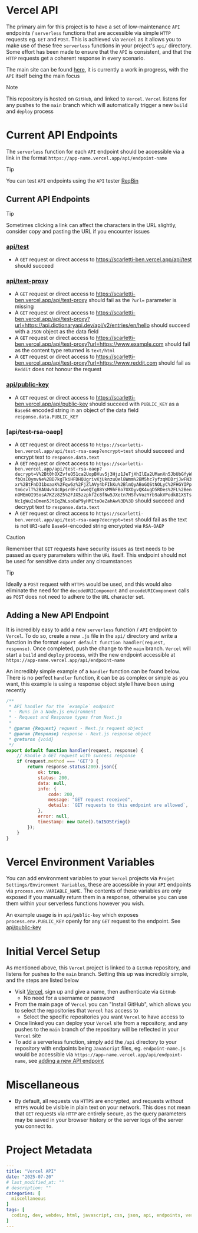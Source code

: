 # Vercel API
The primary aim for this project is to have a set of low-maintenance `API` endpoints / `serverless` functions that are accessible via simple `HTTP` requests eg. `GET` and `POST`. This is achieved via `Vercel` as it allows you to make use of these free `serverless` functions in your project's `api/` directory. Some effort has been made to ensure that the `API` is consistent, and that the `HTTP` requests get a coherent response in every scenario.

The main site can be found [here](https://scarletti-ben.vercel.app), it is currently a work in progress, with the `API` itself being the main focus

> [!NOTE]
> This repository is hosted on `GitHub`, and linked to `Vercel`. `Vercel` listens for any pushes to the `main` branch which will automatically trigger a new `build` and `deploy` process

# Current API Endpoints
The `serverless` function for each `API` endpoint should be accessible via a link in the format `https://app-name.vercel.app/api/endpoint-name`

> [!TIP]
> You can test `API` endpoints using the `API` tester [ReqBin](https://reqbin.com/)

## Current API Endpoints

> [!Tip]
> Sometimes clicking a link can affect the characters in the URL slightly, consider copy and pasting the URL if you encounter issues

### [api/test](https://scarletti-ben.vercel.app/api/test)
- A `GET` request or direct access to https://scarletti-ben.vercel.app/api/test should succeed

### [api/test-proxy](https://scarletti-ben.vercel.app/api/test-proxy)
- A `GET` request or direct access to https://scarletti-ben.vercel.app/api/test-proxy should fail as the `?url=` parameter is missing
- A `GET` request or direct access to https://scarletti-ben.vercel.app/api/test-proxy?url=https://api.dictionaryapi.dev/api/v2/entries/en/hello should succeed with a `JSON` object as the data field
- A `GET` request or direct access to https://scarletti-ben.vercel.app/api/test-proxy?url=https://www.example.com should fail as the content type returned is `text/html`
- A `GET` request or direct access to https://scarletti-ben.vercel.app/api/test-proxy?url=https://www.reddit.com should fail as `Reddit` does not honour the request

### [api/public-key](https://scarletti-ben.vercel.app/api/public-key)
- A `GET` request or direct access to https://scarletti-ben.vercel.app/api/public-key should succeed with `PUBLIC_KEY` as a `Base64` encoded string in an object of the data field `response.data.PUBLIC_KEY`

### [api/test-rsa-oaep]
- A `GET` request or direct access to `https://scarletti-ben.vercel.app/api/test-rsa-oaep?encrypt=test` should succeed and encrypt text to `response.data.text`
- A `GET` request or direct access to `https://scarletti-ben.vercel.app/api/test-rsa-oaep?decrypt=V%2Bt0hOXZvfeO51ca2UopBVuv5j3Hjz1JeTjXhIlEa2UManXn5JbUbGfyWfbQsI0ymvNe%2BD7kgTkiHFDHQUgrivKjUknzuQel8Wmm%2BM5hc7yfzqWDDrjJwFN3xr%2BtFnD31bxaaK%2Fqw6z%2FjZlAVy4bFIkKu%2BlmQyABoGQStNOLyC%2FHGYIPptm6cvlT%2BAU4vY4c8psr0FcTwweQTg88YsM9hFBo7UXDyvQK4ugD5RDes%2FL%2BennOMEmOI9SosA7KZz825%2FJX5zzpkf2c8fNw5JXetn7HSfvVozYrb9akVPodk81XSTsNc1gWuIsDmen5JtIqZhLso8aP9yHMItoOeZahAw%3D%3D` should succeed and decrypt text to `response.data.text`
- A `GET` request or direct access to `https://scarletti-ben.vercel.app/api/test-rsa-oaep?decrypt=test` should fail as the text is not `URI`-safe `Base64`-encoded string encrypted via `RSA-OAEP`

> [!Caution]
> Remember that `GET` requests have security issues as text needs to be passed as query parameters within the `URL` itself. This endpoint should not be used for sensitive data under any circumstances

> [!TIP]
> Ideally a `POST` request with `HTTPS` would be used, and this would also eliminate the need for the `decodeURIComponent` and `encodeURIComponent` calls as `POST` does not need to adhere to the `URL` character set.

## Adding a New API Endpoint
It is incredibly easy to add a new `serverless` function / `API` endpoint to `Vercel`. To do so, create a new `.js` file in the `api/` directory and write a function in the format `export default function handler(request, response)`. Once completed, push the change to the `main` branch. `Vercel` will start a `build` and `deploy` process, with the new endpoint accessible at `https://app-name.vercel.app/api/endpoint-name`

An incredibly simple example of a `handler` function can be found below. There is no perfect `handler` function, it can be as complex or simple as you want, this example is using a response object style I have been using recently
```javascript
/**
 * API handler for the `example` endpoint
 * - Runs in a Node.js environment
 * - Request and Response types from Next.js
 * 
 * @param {Request} request - Next.js request object
 * @param {Response} response - Next.js response object
 * @returns {void}
 */
export default function handler(request, response) {
    // Handle a GET request with success response
    if (request.method === 'GET') {
        return response.status(200).json({
            ok: true,
            status: 200,
            data: null,
            info: {
                code: 200,
                message: "GET request received",
                details: `GET requests to this endpoint are allowed`,
            },
            error: null,
            timestamp: new Date().toISOString()
        });
    }
}
```

# Vercel Environment Variables
You can add environment variables to your `Vercel` projects via `Projet Settings/Environment Variables`, these are accessible in your `API` endpoints via `process.env.VARIABLE_NAME`. The contents of these variables are only exposed if you manually return them in a response, otherwise you can use them within your serverless functions however you wish.

An example usage is in `api/public-key` which exposes `process.env.PUBLIC_KEY` openly for any `GET` request to the endpoint. See [api/public-key](#apipublic-key)

# Initial Vercel Setup
As mentioned above, this `Vercel` project is linked to a `GitHub` repository, and listens for pushes to the `main` branch. Setting this up was incredibly simple, and the steps are listed below

- Visit [Vercel](https://vercel.com/), sign up and give a name, then authenticate via `GitHub`
  - No need for a username or password
- From the main page of `Vercel` you can "Install GitHub", which allows you to select the repositories that `Vercel` has access to
  - Select the specific repositories you want `Vercel` to have access to
- Once linked you can deploy your `Vercel` site from a repository, and any pushes to the `main` branch of the repository will be reflected in your `Vercel` site
- To add a serverless function, simply add the `/api` directory to your repository with endpoints being `JavaScript` files, eg. `endpoint-name.js` would be accessible via `https://app-name.vercel.app/api/endpoint-name`, see [adding a new API endpoint](#adding-a-new-api-endpoint)

# Miscellaneous
- By default, all requests via `HTTPS` are encrypted, and requests without `HTTPS` would be visible in plain text on your network. This does not mean that `GET` requests via `HTTP` are entirely secure, as the query parameters may be saved in your browser history or the server logs of the server you connect to.

# Project Metadata
```yaml
---
title: "Vercel API"
date: "2025-07-20"
# last_modified_at: ""
# description: ""
categories: [
  miscellaneous
]
tags: [
  coding, dev, webdev, html, javascript, css, json, api, endpoints, vercel, fetch, cors, cors proxy
]
---
```